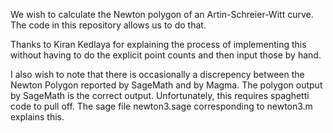We wish to calculate the Newton polygon of an Artin-Schreier-Witt curve. The code in this repository allows us to do that.

Thanks to Kiran Kedlaya for explaining the process of implementing this without having to do the explicit point counts and then input those by hand.

I also wish to note that there is occasionally a discrepency between the Newton Polygon reported by SageMath and by Magma. The polygon output by SageMath is the correct output. 
Unfortunately, this requires spaghetti code to pull off. The sage file newton3.sage corresponding to newton3.m explains this.

